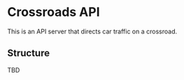 # Crossroads API

This is an API server that directs car traffic on a crossroad.

## Structure

TBD
